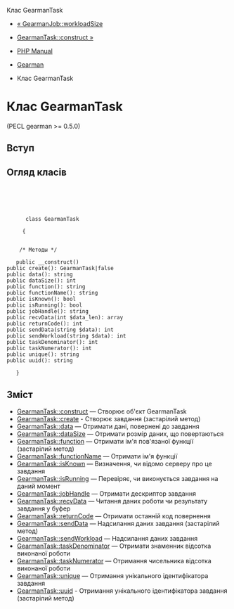 Клас GearmanTask

-   [« GearmanJob::workloadSize](gearmanjob.workloadsize.md)
    
-   [GearmanTask::construct »](gearmantask.construct.md)
    
-   [PHP Manual](index.md)
    
-   [Gearman](book.gearman.md)
    
-   Клас GearmanTask
    

# Клас GearmanTask

(PECL gearman >= 0.5.0)

## Вступ

## Огляд класів

```classsynopsis



    
     
      class GearmanTask
     
     {


    /* Методы */
    
   public __construct()
public create(): GearmanTask|false
public data(): string
public dataSize(): int
public function(): string
public functionName(): string
public isKnown(): bool
public isRunning(): bool
public jobHandle(): string
public recvData(int $data_len): array
public returnCode(): int
public sendData(string $data): int
public sendWorkload(string $data): int
public taskDenominator(): int
public taskNumerator(): int
public unique(): string
public uuid(): string

   }
```

## Зміст

-   [GearmanTask::construct](gearmantask.construct.md) — Створює об'єкт GearmanTask
-   [GearmanTask::create](gearmantask.create.md) - Створює завдання (застарілий метод)
-   [GearmanTask::data](gearmantask.data.md) — Отримати дані, повернені до завдання
-   [GearmanTask::dataSize](gearmantask.datasize.md) — Отримати розмір даних, що повертаються
-   [GearmanTask::function](gearmantask.function.md) — Отримати ім'я пов'язаної функції (застарілий метод)
-   [GearmanTask::functionName](gearmantask.functionname.md) — Отримати ім'я функції
-   [GearmanTask::isKnown](gearmantask.isknown.md) — Визначення, чи відомо серверу про це завдання
-   [GearmanTask::isRunning](gearmantask.isrunning.md) — Перевіряє, чи виконується завдання на даний момент
-   [GearmanTask::jobHandle](gearmantask.jobhandle.md) — Отримати дескриптор завдання
-   [GearmanTask::recvData](gearmantask.recvdata.md) — Читання даних роботи чи результату завдання у буфер
-   [GearmanTask::returnCode](gearmantask.returncode.md) — Отримати останній код повернення
-   [GearmanTask::sendData](gearmantask.senddata.md) — Надсилання даних завдання (застарілий метод)
-   [GearmanTask::sendWorkload](gearmantask.sendworkload.md) — Надсилання даних завдання
-   [GearmanTask::taskDenominator](gearmantask.taskdenominator.md) — Отримати знаменник відсотка виконаної роботи
-   [GearmanTask::taskNumerator](gearmantask.tasknumerator.md) — Отримання чисельника відсотка виконаної роботи
-   [GearmanTask::unique](gearmantask.unique.md) — Отримання унікального ідентифікатора завдання
-   [GearmanTask::uuid](gearmantask.uuid.md) - Отримання унікального ідентифікатора завдання (застарілий метод)